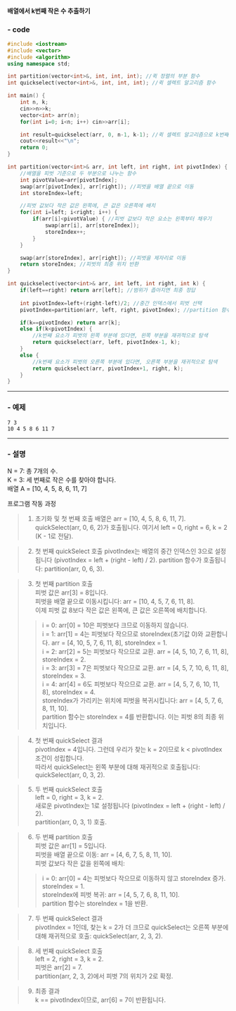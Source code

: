 #### 배열에서 k번째 작은 수 추출하기  
  
  


### - code   
```c++
#include <iostream>
#include <vector>
#include <algorithm>
using namespace std;

int partition(vector<int>&, int, int, int); //퀵 정렬의 부분 함수
int quickselect(vector<int>&, int, int, int); //퀵 셀렉트 알고리즘 함수

int main() {
    int n, k;
    cin>>n>>k;
    vector<int> arr(n);
    for(int i=0; i<n; i++) cin>>arr[i];

    int result=quickselect(arr, 0, n-1, k-1); //퀵 셀렉트 알고리즘으로 k번째 작은 수 찾기
    cout<<result<<"\n";
    return 0;
}

int partition(vector<int>& arr, int left, int right, int pivotIndex) {
    //배열을 피벗 기준으로 두 부분으로 나누는 함수
    int pivotValue=arr[pivotIndex];
    swap(arr[pivotIndex], arr[right]); //피벗을 배열 끝으로 이동
    int storeIndex=left;

    //피벗 값보다 작은 값은 왼쪽에, 큰 값은 오른쪽에 배치
    for(int i=left; i<right; i++) {
        if(arr[i]<pivotValue) { //피벗 값보다 작은 요소는 왼쪽부터 채우기
            swap(arr[i], arr[storeIndex]);
            storeIndex++;
        }
    }

    swap(arr[storeIndex], arr[right]); //피벗을 제자리로 이동
    return storeIndex; //피벗의 최종 위치 반환
}

int quickselect(vector<int>& arr, int left, int right, int k) {
    if(left==right) return arr[left]; //범위가 좁아지면 최종 정답
    
    int pivotIndex=left+(right-left)/2; //중간 인덱스에서 피벗 선택
    pivotIndex=partition(arr, left, right, pivotIndex); //partition 함수 호출

    if(k==pivotIndex) return arr[k];
    else if(k<pivotIndex) {
        //k번째 요소가 피벗의 왼쪽 부분에 있다면, 왼쪽 부분을 재귀적으로 탐색
        return quickselect(arr, left, pivotIndex-1, k);
    }
    else {
        //k번째 요소가 피벗의 오른쪽 부분에 있다면, 오른쪽 부분을 재귀적으로 탐색
        return quickselect(arr, pivotIndex+1, right, k);
    }
}
```
  
  
-----------------  
### - 예제   
```
7 3
10 4 5 8 6 11 7
```


-----------------     
### - 설명   
   
N = 7: 총 7개의 수.   
K = 3: 세 번째로 작은 수를 찾아야 합니다.   
배열 A = [10, 4, 5, 8, 6, 11, 7]   

프로그램 작동 과정   
> 1. 초기화 및 첫 번째 호출
> 배열은 arr = [10, 4, 5, 8, 6, 11, 7].
> quickSelect(arr, 0, 6, 2)가 호출됩니다. 여기서 left = 0, right = 6, k = 2 (K - 1로 전달).   
   
> 2. 첫 번째 quickSelect 호출
> pivotIndex는 배열의 중간 인덱스인 3으로 설정됩니다 (pivotIndex = left + (right - left) / 2).
> partition 함수가 호출됩니다: partition(arr, 0, 6, 3).   
   
> 3. 첫 번째 partition 호출   
> 피벗 값은 arr[3] = 8입니다.   
> 피벗을 배열 끝으로 이동시킵니다: arr = [10, 4, 5, 7, 6, 11, 8].   
> 이제 피벗 값 8보다 작은 값은 왼쪽에, 큰 값은 오른쪽에 배치합니다.   
>> i = 0: arr[0] = 10은 피벗보다 크므로 이동하지 않습니다.   
>> i = 1: arr[1] = 4는 피벗보다 작으므로 storeIndex(초기값 0)와 교환합니다. arr = [4, 10, 5, 7, 6, 11, 8], storeIndex = 1.   
>> i = 2: arr[2] = 5는 피벗보다 작으므로 교환. arr = [4, 5, 10, 7, 6, 11, 8], storeIndex = 2.   
>> i = 3: arr[3] = 7은 피벗보다 작으므로 교환. arr = [4, 5, 7, 10, 6, 11, 8], storeIndex = 3.   
>> i = 4: arr[4] = 6도 피벗보다 작으므로 교환. arr = [4, 5, 7, 6, 10, 11, 8], storeIndex = 4.   
> storeIndex가 가리키는 위치에 피벗을 복귀시킵니다: arr = [4, 5, 7, 6, 8, 11, 10].   
> partition 함수는 storeIndex = 4를 반환합니다. 이는 피벗 8의 최종 위치입니다.   
   
> 4. 첫 번째 quickSelect 결과   
> pivotIndex = 4입니다. 그런데 우리가 찾는 k = 2이므로 k < pivotIndex 조건이 성립합니다.   
> 따라서 quickSelect는 왼쪽 부분에 대해 재귀적으로 호출됩니다: quickSelect(arr, 0, 3, 2).   
   
> 5. 두 번째 quickSelect 호출   
> left = 0, right = 3, k = 2.   
> 새로운 pivotIndex는 1로 설정됩니다 (pivotIndex = left + (right - left) / 2).   
> partition(arr, 0, 3, 1) 호출.   
   
> 6. 두 번째 partition 호출   
> 피벗 값은 arr[1] = 5입니다.    
> 피벗을 배열 끝으로 이동: arr = [4, 6, 7, 5, 8, 11, 10].   
> 피벗 값보다 작은 값을 왼쪽에 배치:   
>> i = 0: arr[0] = 4는 피벗보다 작으므로 이동하지 않고 storeIndex 증가. storeIndex = 1.   
> storeIndex에 피벗 복귀: arr = [4, 5, 7, 6, 8, 11, 10].   
> partition 함수는 storeIndex = 1을 반환.   
   
> 7. 두 번째 quickSelect 결과   
> pivotIndex = 1인데, 찾는 k = 2가 더 크므로 quickSelect는 오른쪽 부분에 대해 재귀적으로 호출: quickSelect(arr, 2, 3, 2).   

> 8. 세 번째 quickSelect 호출   
> left = 2, right = 3, k = 2.   
> 피벗은 arr[2] = 7.   
> partition(arr, 2, 3, 2)에서 피벗 7의 위치가 2로 확정.   
   
> 9. 최종 결과   
> k == pivotIndex이므로, arr[6] = 7이 반환됩니다.

